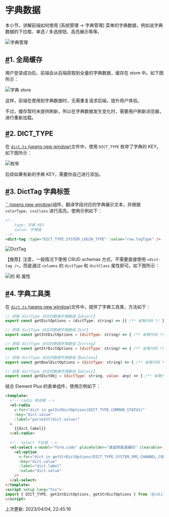 # 字典数据

本小节，讲解前端如何使用 [系统管理 -> 字典管理] 菜单的字典数据，例如说字典数据的下拉框、单选 / 多选按钮、高亮展示等等。

![字典管理](https://doc.iocoder.cn/img/Vue3/%E5%AD%97%E5%85%B8%E6%95%B0%E6%8D%AE/01.png)

## [#](https://doc.iocoder.cn/vue3/dict/#_1-全局缓存)1. 全局缓存

用户登录成功后，前端会从后端获取到全量的字典数据，缓存在 store 中。如下图所示：

![字典 store](https://doc.iocoder.cn/img/Vue3/%E5%AD%97%E5%85%B8%E6%95%B0%E6%8D%AE/02.png)

这样，前端在使用到字典数据时，无需重复请求后端，提升用户体验。

不过，缓存暂时未提供刷新，所以在字典数据发生变化时，需要用户刷新浏览器，进行重新加载。

## [#](https://doc.iocoder.cn/vue3/dict/#_2-dict-type)2. DICT_TYPE

在 [`dict.ts` (opens new window)](https://github.com/yudaocode/yudao-ui-admin-vue3/blob/master/src/utils/dict.ts#L73-L125)文件中，使用 `DICT_TYPE` 枚举了字典的 KEY。如下图所示：

![ 枚举](https://doc.iocoder.cn/img/Vue3/%E5%AD%97%E5%85%B8%E6%95%B0%E6%8D%AE/03.png)

后续如果有新的字典 KEY，需要你自己进行添加。

## [#](https://doc.iocoder.cn/vue3/dict/#_3-dicttag-字典标签)3. DictTag 字典标签

[`` (opens new window)](https://github.com/yudaocode/yudao-ui-admin-vue3/blob/master/src/components/DictTag/index.ts)组件，翻译字段对应的字典展示文本，并根据 `colorType`、`cssClass` 进行高亮。使用示例如下：

```html
<!--
    type: 字典 KEY
    value: 字典值
-->
<dict-tag :type="DICT_TYPE.SYSTEM_LOGIN_TYPE" :value="row.logType" />
```

![DictTag](https://doc.iocoder.cn/img/Vue3/%E5%AD%97%E5%85%B8%E6%95%B0%E6%8D%AE/04.png)

【推荐】注意，一般情况下使用 CRUD schemas 方式，不需要直接使用 `<dict-tag />`，而是通过 `columns` 的 `dictType` 和 `dictClass` 属性即可。如下图所示：

![ 的  和  属性](https://doc.iocoder.cn/img/Vue3/%E5%AD%97%E5%85%B8%E6%95%B0%E6%8D%AE/04-a.png)

## [#](https://doc.iocoder.cn/vue3/dict/#_4-字典工具类)4. 字典工具类

在 [`dict.ts` (opens new window)](https://github.com/yudaocode/yudao-ui-admin-vue3/blob/master/src/utils/dict.ts#L23-L71)文件中，提供了字典工具类，方法如下：

```js
// 获取 dictType 对应的数据字典数组【object】
export const getDictOptions = (dictType: string) => {{ /** 省略代码 */ }

// 获取 dictType 对应的数据字典数组【int】
export const getIntDictOptions = (dictType: string) => { /** 省略代码 */ }

// 获取 dictType 对应的数据字典数组【string】
export const getStrDictOptions = (dictType: string) => { /** 省略代码 */ }

// 获取 dictType 对应的数据字典数组【boolean】
export const getBoolDictOptions = (dictType: string) => { /** 省略代码 */ }

// 获取 dictType 对应的数据字典数组【object】
export const getDictObj = (dictType: string, value: any) => { /** 省略代码 */ }
```

结合 Element Plus 的表单组件，使用示例如下：

```html
<template>
  <!-- radio 单选框 -->
  <el-radio 
    v-for="dict in getIntDictOptions(DICT_TYPE.COMMON_STATUS)"
    :key="dict.value" 
    :label="parseInt(dict.value)"
  >
    {{dict.label}}
  </el-radio>
    
  <!-- select 下拉框 -->
  <el-select v-model="form.code" placeholder="请选择渠道编码" clearable>
    <el-option 
      v-for="dict in getStrDictOptions(DICT_TYPE.SYSTEM_SMS_CHANNEL_CODE)"
      :key="dict.value" 
      :label="dict.label" 
      :value="dict.value"
    />
  </el-select>
</template>
<script setup lang="tsx">
import { DICT_TYPE, getIntDictOptions, getStrDictOptions } from '@/utils/dict'
</script>
```

上次更新: 2023/04/04, 22:45:16
